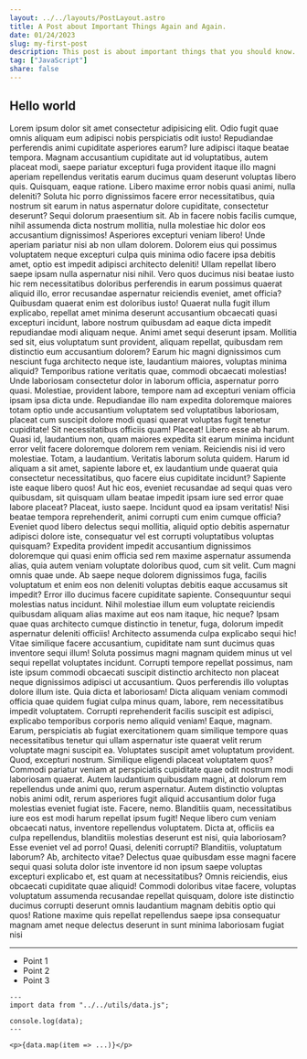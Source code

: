 ```yaml
---
layout: ../../layouts/PostLayout.astro
title: A Post about Important Things Again and Again.
date: 01/24/2023
slug: my-first-post
description: This post is about important things that you should know.
tag: ["JavaScript"]
share: false
---
```


## Hello world

Lorem ipsum dolor sit amet consectetur adipisicing elit. Odio fugit quae omnis aliquam eum adipisci nobis perspiciatis odit iusto! Repudiandae perferendis animi cupiditate asperiores earum? Iure adipisci itaque beatae tempora.
Magnam accusantium cupiditate aut id voluptatibus, autem placeat modi, saepe pariatur excepturi fuga provident itaque illo magni aperiam repellendus veritatis earum ducimus quam deserunt voluptas libero quis. Quisquam, eaque ratione.
Libero maxime error nobis quasi animi, nulla deleniti? Soluta hic porro dignissimos facere error necessitatibus, quia nostrum sit earum in natus aspernatur dolore cupiditate, consectetur deserunt? Sequi dolorum praesentium sit.
Ab in facere nobis facilis cumque, nihil assumenda dicta nostrum mollitia, nulla molestiae hic dolor eos accusantium dignissimos! Asperiores excepturi veniam libero! Unde aperiam pariatur nisi ab non ullam dolorem.
Dolorem eius qui possimus voluptatem neque excepturi culpa quis minima odio facere ipsa debitis amet, optio est impedit adipisci architecto deleniti! Ullam repellat libero saepe ipsam nulla aspernatur nisi nihil.
Vero quos ducimus nisi beatae iusto hic rem necessitatibus doloribus perferendis in earum possimus quaerat aliquid illo, error recusandae aspernatur reiciendis eveniet, amet officia? Quibusdam quaerat enim est doloribus iusto!
Quaerat nulla fugit illum explicabo, repellat amet minima deserunt accusantium obcaecati quasi excepturi incidunt, labore nostrum quibusdam ad eaque dicta impedit repudiandae modi aliquam neque. Animi amet sequi deserunt ipsam.
Mollitia sed sit, eius voluptatum sunt provident, aliquam repellat, quibusdam rem distinctio eum accusantium dolorem? Earum hic magni dignissimos cum nesciunt fuga architecto neque iste, laudantium maiores, voluptas minima aliquid?
Temporibus ratione veritatis quae, commodi obcaecati molestias! Unde laboriosam consectetur dolor in laborum officia, aspernatur porro quasi. Molestiae, provident labore, tempore nam ad excepturi veniam officia ipsam ipsa dicta unde.
Repudiandae illo nam expedita doloremque maiores totam optio unde accusantium voluptatem sed voluptatibus laboriosam, placeat cum suscipit dolore modi quasi quaerat voluptas fugit tenetur cupiditate! Sit necessitatibus officiis quam! Placeat!
Libero esse ab harum. Quasi id, laudantium non, quam maiores expedita sit earum minima incidunt error velit facere doloremque dolorem rem veniam. Reiciendis nisi id vero molestiae. Totam, a laudantium.
Veritatis laborum soluta quidem. Harum id aliquam a sit amet, sapiente labore et, ex laudantium unde quaerat quia consectetur necessitatibus, quo facere eius cupiditate incidunt? Sapiente iste eaque libero quos!
Aut hic eos, eveniet recusandae ad sequi quas vero quibusdam, sit quisquam ullam beatae impedit ipsam iure sed error quae labore placeat? Placeat, iusto saepe. Incidunt quod ea ipsam veritatis!
Nisi beatae tempora reprehenderit, animi corrupti cum enim cumque officia? Eveniet quod libero delectus sequi mollitia, aliquid optio debitis aspernatur adipisci dolore iste, consequatur vel est corrupti voluptatibus voluptas quisquam?
Expedita provident impedit accusantium dignissimos doloremque qui quasi enim officia sed rem maxime aspernatur assumenda alias, quia autem veniam voluptate doloribus quod, cum sit velit. Cum magni omnis quae unde.
Ab saepe neque dolorem dignissimos fuga, facilis voluptatum et enim eos non deleniti voluptas debitis eaque accusamus sit impedit? Error illo ducimus facere cupiditate sapiente. Consequuntur sequi molestias natus incidunt.
Nihil molestiae illum eum voluptate reiciendis quibusdam aliquam alias maxime aut eos nam itaque, hic neque? Ipsam quae quas architecto cumque distinctio in tenetur, fuga, dolorum impedit aspernatur deleniti officiis!
Architecto assumenda culpa explicabo sequi hic! Vitae similique facere accusantium, cupiditate nam sunt ducimus quas inventore sequi illum! Soluta possimus magni magnam quidem minus ut vel sequi repellat voluptates incidunt.
Corrupti tempore repellat possimus, nam iste ipsum commodi obcaecati suscipit distinctio architecto non placeat neque dignissimos adipisci ut accusantium. Quos perferendis illo voluptas dolore illum iste. Quia dicta et laboriosam!
Dicta aliquam veniam commodi officia quae quidem fugiat culpa minus quam, labore, rem necessitatibus impedit voluptatem. Corrupti reprehenderit facilis suscipit est adipisci, explicabo temporibus corporis nemo aliquid veniam! Eaque, magnam.
Earum, perspiciatis ab fugiat exercitationem quam similique tempore quas necessitatibus tenetur qui ullam aspernatur iste quaerat velit rerum voluptate magni suscipit ea. Voluptates suscipit amet voluptatum provident. Quod, excepturi nostrum.
Similique eligendi placeat voluptatem quos? Commodi pariatur veniam at perspiciatis cupiditate quae odit nostrum modi laboriosam quaerat. Autem laudantium quibusdam magni, at dolorum rem repellendus unde animi quo, rerum aspernatur.
Autem distinctio voluptas nobis animi odit, rerum asperiores fugit aliquid accusantium dolor fuga molestias eveniet fugiat iste. Facere, nemo. Blanditiis quam, necessitatibus iure eos est modi harum repellat ipsum fugit!
Neque libero cum veniam obcaecati natus, inventore repellendus voluptatem. Dicta at, officiis ea culpa repellendus, blanditiis molestias deserunt est nisi, quia laboriosam? Esse eveniet vel ad porro! Quasi, deleniti corrupti?
Blanditiis, voluptatum laborum? Ab, architecto vitae? Delectus quae quibusdam esse magni facere sequi quasi soluta dolor iste inventore id non ipsum saepe voluptas excepturi explicabo et, est quam at necessitatibus?
Omnis reiciendis, eius obcaecati cupiditate quae aliquid! Commodi doloribus vitae facere, voluptas voluptatum assumenda recusandae repellat quisquam, dolore iste distinctio ducimus corrupti deserunt omnis laudantium magnam debitis optio qui quos!
Ratione maxime quis repellat repellendus saepe ipsa consequatur magnam amet neque delectus deserunt in sunt minima laboriosam fugiat nisi

---

- Point 1
- Point 2
- Point 3

```astro
---
import data from "../../utils/data.js";

console.log(data);
---

<p>{data.map(item => ...)}</p>
```